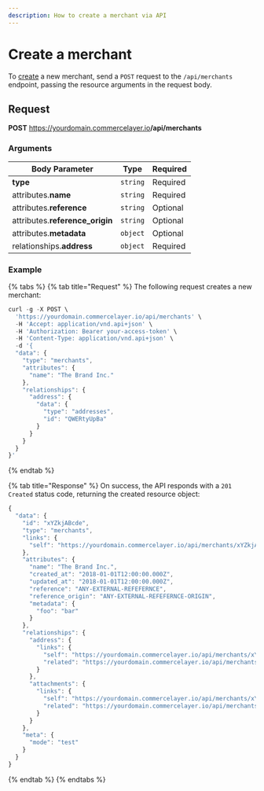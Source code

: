 ```yaml
---
description: How to create a merchant via API
---
```


# Create a merchant

To <a href="https://docs.commercelayer.io/developers/creating-resources" target="_blank">create</a> a new merchant, send a `POST` request to the `/api/merchants` endpoint, passing the resource arguments in the request body.

## Request

**POST** https://yourdomain.commercelayer.io<b>/api/merchants</b>

### Arguments

| Body Parameter | Type     | Required |
| -------------- | -------- | -------- |
| **type**       | `string` | Required |
| attributes.**name** | `string` | Required |
| attributes.**reference** | `string` | Optional |
| attributes.**reference_origin** | `string` | Optional |
| attributes.**metadata** | `object` | Optional |
| relationships.**address** | `object` | Required |

### Example

{% tabs %}
{% tab title="Request" %}
The following request creates a new merchant:

```javascript
curl -g -X POST \
  'https://yourdomain.commercelayer.io/api/merchants' \
  -H 'Accept: application/vnd.api+json' \
  -H 'Authorization: Bearer your-access-token' \
  -H 'Content-Type: application/vnd.api+json' \
  -d '{
  "data": {
    "type": "merchants",
    "attributes": {
      "name": "The Brand Inc."
    },
    "relationships": {
      "address": {
        "data": {
          "type": "addresses",
          "id": "QWERtyUpBa"
        }
      }
    }
  }
}'
```
{% endtab %}

{% tab title="Response" %}
On success, the API responds with a `201 Created` status code, returning the created resource object:

```javascript
{
  "data": {
    "id": "xYZkjABcde",
    "type": "merchants",
    "links": {
      "self": "https://yourdomain.commercelayer.io/api/merchants/xYZkjABcde"
    },
    "attributes": {
      "name": "The Brand Inc.",
      "created_at": "2018-01-01T12:00:00.000Z",
      "updated_at": "2018-01-01T12:00:00.000Z",
      "reference": "ANY-EXTERNAL-REFEFERNCE",
      "reference_origin": "ANY-EXTERNAL-REFEFERNCE-ORIGIN",
      "metadata": {
        "foo": "bar"
      }
    },
    "relationships": {
      "address": {
        "links": {
          "self": "https://yourdomain.commercelayer.io/api/merchants/xYZkjABcde/relationships/address",
          "related": "https://yourdomain.commercelayer.io/api/merchants/xYZkjABcde/address"
        }
      },
      "attachments": {
        "links": {
          "self": "https://yourdomain.commercelayer.io/api/merchants/xYZkjABcde/relationships/attachments",
          "related": "https://yourdomain.commercelayer.io/api/merchants/xYZkjABcde/attachments"
        }
      }
    },
    "meta": {
      "mode": "test"
    }
  }
}
```
{% endtab %}
{% endtabs %}

